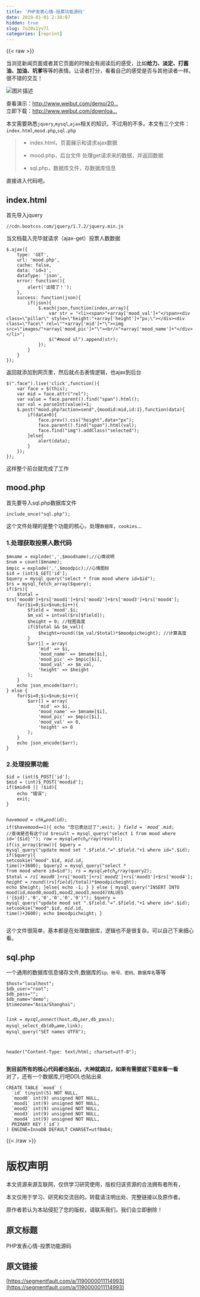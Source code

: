 ```yaml
---
title: 'PHP发表心情-投票功能源码' 
date: 2019-01-01 2:30:07
hidden: true
slug: 7o20s1yv7l
categories: [reprint]
---
```


{{< raw >}}

                    
<p>当浏览新闻页面或者其它页面的时候会有阅读后的感受，比如<strong>给力、淡定、打酱油、加油、坑爹</strong>等等的表情。让读者打分，看看自己的感受是否与其他读者一样。很不错的交互！</p>
<p><span class="img-wrap"><img data-src="/img/bVUNFB?w=374&amp;h=193" src="https://static.alili.tech/img/bVUNFB?w=374&amp;h=193" alt="图片描述" title="图片描述"></span></p>
<p>查看演示：<a href="http://www.weibut.com/demo/201701/mood/" rel="nofollow noreferrer">http://www.weibut.com/demo/20...</a><br>立即下载：<a href="http://www.weibut.com/download/17" rel="nofollow noreferrer">http://www.weibut.com/downloa...</a></p>
<p>本文需要熟悉<code>jquery</code>,<code>mysql</code>,<code>ajax</code>相关的知识，不过用的不多。本文有三个文件：<code>index.html</code>,<code>mood.php</code>,<code>sql.php</code></p>
<blockquote><ul>
<li><p>index.html，页面展示和请求ajax数据</p></li>
<li><p>mood.php，后台文件 处理get请求来的数据，并返回数据</p></li>
<li><p>sql.php，数据库文件，存数据库信息</p></li>
</ul></blockquote>
<p>直接进入代码吧。</p>
<h2>index.html</h2>
<p>首先导入jquery</p>
<pre><code class="html">//cdn.bootcss.com/jquery/1.7.2/jquery.min.js</code></pre>
<p>当文档载入完毕就请求（ajax-get）投票人数数据</p>
<pre><code class="javascript">$.ajax({
    type: 'GET',
    url: 'mood.php',
    cache: false,
    data: 'id=1',
    dataType: 'json',
    error: function(){
        alert('出错了！');
    },
    success: function(json){
        if(json){
            $.each(json,function(index,array){
                var str = "&lt;li&gt;&lt;span&gt;"+array['mood_val']+"&lt;/span&gt;&lt;div class=\"pillar\" style=\"height:"+array['height']+"px;\"&gt;&lt;/div&gt;&lt;div class=\"face\" rel=\""+array['mid']+"\"&gt;&lt;img src=\"images/"+array['mood_pic']+"\"&gt;&lt;br/&gt;"+array['mood_name']+"&lt;/div&gt;&lt;/li&gt;";
                $("#mood ul").append(str);
            });
        }
    }
});</code></pre>
<p>返回就添加到网页里，然后就点击表情逻辑，也ajax到后台</p>
<pre><code class="javascript">$(".face").live('click',function(){
    var face = $(this);
    var mid = face.attr("rel");
    var value = face.parent().find("span").html();
    var val = parseInt(value)+1;
    $.post("mood.php?action=send",{moodid:mid,id:1},function(data){
        if(data&gt;0){
            face.prev().css("height",data+"px");
            face.parent().find("span").html(val);
            face.find("img").addClass("selected");
        }else{
            alert(data);
        }
    });
});</code></pre>
<p>这样整个前台就完成了工作</p>
<h2>mood.php</h2>
<p>首先要导入sql.php数据库文件</p>
<pre><code class="php">include_once("sql.php");</code></pre>
<p>这个文件处理的是整个功能的核心，处理<code>数据库</code>，<code>cookies</code>...</p>
<h3>1.处理获取投票人数代码</h3>
<pre><code class="php">$mname = explode(',',$moodname);//心情说明
$num = count($mname);
$mpic = explode(',',$moodpic);//心情图标
$id = (int)$_GET['id'];
$query = mysql_query("select * from mood where id=$id");
$rs = mysql_fetch_array($query);
if($rs){
    $total = $rs['mood0']+$rs['mood1']+$rs['mood2']+$rs['mood3']+$rs['mood4'];
    for($i=0;$i&lt;$num;$i++){
        $field = 'mood'.$i;
        $m_val = intval($rs[$field]);
        $height = 0; //柱图高度
        if($total &amp;&amp; $m_val){
            $height=round(($m_val/$total)*$moodpicheight); //计算高度
        }
        $arr[] = array(
            'mid' =&gt; $i,
            'mood_name' =&gt; $mname[$i],
            'mood_pic' =&gt; $mpic[$i],
            'mood_val' =&gt; $m_val,
            'height' =&gt; $height
        );
    }
    echo json_encode($arr);
} else {
    for($i=0;$i&lt;$num;$i++){
        $arr[] = array(
            'mid' =&gt; $i,
            'mood_name' =&gt; $mname[$i],
            'mood_pic' =&gt; $mpic[$i],
            'mood_val' =&gt; 0,
            'height' =&gt; 0
        );
    }
    echo json_encode($arr);
}</code></pre>
<h3>2.处理投票功能</h3>
<pre><code class="php">$id = (int)$_POST['id'];
$mid = (int)$_POST['moodid'];
if($mid&lt;0 || !$id){
    echo "错误";
    exit;
}

$havemood = chk_mood($id);
if($havemood==1){
    echo "您已表达过了";exit;
}
$field = 'mood'.$mid;
//查询是否有这个id
$result = mysql_query("select 1 from mood  where id='{$id}'");
$row = mysql_fetch_array($result);
if(is_array($row)){
    $query = mysql_query("update mood set ".$field."=".$field."+1 where id=".$id);
    if($query){
        setcookie("mood".$id, $mid.$id, time()+3600);
        $query2 = mysql_query("select * from mood where id=$id");
        $rs = mysql_fetch_array($query2);
        $total = $rs['mood0']+$rs['mood1']+$rs['mood2']+$rs['mood3']+$rs['mood4'];
        $height = round(($rs[$field]/$total)*$moodpicheight);
        echo $height;
    }else{
        echo -1;
    }
} else {
    mysql_query("INSERT INTO mood(id,mood0,mood1,mood2,mood3,mood4)VALUES ('{$id}','0','0','0','0','0')");
    $query = mysql_query("update mood set ".$field."=".$field."+1 where id=".$id);
    setcookie("mood".$id, $mid.$id, time()+3600);
    echo $moodpicheight;
}</code></pre>
<p>这个文件很简单，基本都是在处理数据库，逻辑也不是很复杂。可以自己下来细心看。</p>
<h2>sql.php</h2>
<p>一个通用的数据库信息储存文件,数据库的<code>ip、帐号、密码、数据库名</code>等等</p>
<pre><code class="php">$host="localhost";
$db_user="root";
$db_pass="";
$db_name="demo";
$timezone="Asia/Shanghai";

$link=mysql_connect($host,$db_user,$db_pass);
mysql_select_db($db_name,$link);
mysql_query("SET names UTF8");

header("Content-Type: text/html; charset=utf-8");</code></pre>
<p><strong>到目前所有的核心代码都也贴出，大神就跳过，如果有需要就下载来看一看</strong><br>对了，还有一个数据库,行吧DDL也贴出来</p>
<pre><code>CREATE TABLE `mood` (
  `id` tinyint(5) NOT NULL,
  `mood0` int(9) unsigned NOT NULL,
  `mood1` int(9) unsigned NOT NULL,
  `mood2` int(9) unsigned NOT NULL,
  `mood3` int(9) unsigned NOT NULL,
  `mood4` int(9) unsigned NOT NULL,
  PRIMARY KEY (`id`)
) ENGINE=InnoDB DEFAULT CHARSET=utf8mb4;</code></pre>

                
{{< /raw >}}

# 版权声明
本文资源来源互联网，仅供学习研究使用，版权归该资源的合法拥有者所有，

本文仅用于学习、研究和交流目的。转载请注明出处、完整链接以及原作者。

原作者若认为本站侵犯了您的版权，请联系我们，我们会立即删除！

## 原文标题
PHP发表心情-投票功能源码

## 原文链接
[https://segmentfault.com/a/1190000011114993](https://segmentfault.com/a/1190000011114993)

